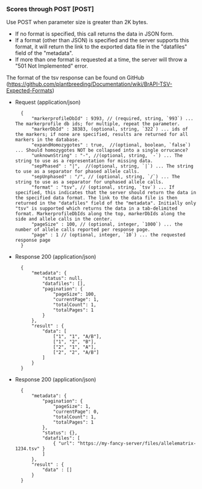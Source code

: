 ### Scores through POST [POST]

Use POST when parameter size is greater than 2K bytes.

- If no format is specified, this call returns the data in JSON form.
- If a format (other than JSON) is specified and the server supports this format, it will return the link to the exported data file in the "datafiles" field of the "metadata".
- If more than one format is requested at a time, the server will throw a "501 Not Implemented" error.

The format of the tsv response can be found on GitHub (https://github.com/plantbreeding/Documentation/wiki/BrAPI-TSV-Expected-Formats)

+ Request (application/json)
    
        {
            "markerprofileDbId" : 9393, // (required, string, `993`) ... The markerprofile db ids; for multiple, repeat the parameter.
            "markerDbId" : 38383, (optional, string, `322`) ... ids of the markers; if none are specified, results are returned for all markers in the database.
            "expandHomozygotes" : true,  //(optional, boolean, `false`) ... Should homozygotes NOT be collapsed into a single orrucance?
            "unknownString" : "-", //(optional, string, `-`) ... The string to use as a representation for missing data.
            "sepPhased" : "|",  //(optional, string, `|`) ... The string to use as a separator for phased allele calls.
            "sepUnphased" : "/", // (optional, string, `/`) ... The string to use as a separator for unphased allele calls.
            "format" : "tsv", // (optional, string, `tsv`) ... If specified, this indicates that the server should return the data in the specified data format. The link to the data file is then returned in the "datafiles" field of the "metadata". Initially only "tsv" is supported which returns the data in a tab-delimited format. MarkerprofileDbIds along the top, markerDbIds along the side and allele calls in the center. 
            "pageSize" : 100, // (optional, integer, `1000`) ... the number of allele calls reported per response page.
            "page" : 1 // (optional, integer, `10`) ... the requested response page
        }

+ Response 200 (application/json)

        {
            "metadata": {   
                "status": null,
                "datafiles": [],
                "pagination": {
                    "pageSize": 100,
                    "currentPage": 1,
                    "totalCount": 1,
                    "totalPages": 1
                }
            },
            "result" : {
                "data": [
                    ["1", "1", "A/B"],
                    ["1", "2", "B"],
                    ["2", "1", "A"],
                    ["2", "2", "A/B"]
                ]
            }
        }

+ Response 200 (application/json)

        {
            "metadata": {  
                "pagination": {
                    "pageSize": 1,
                    "currentPage": 0,
                    "totalCount": 1,
                    "totalPages": 1
                },
                "status": {},
                "datafiles": [
                    { "url": "https://my-fancy-server/files/allelematrix-1234.tsv" }
                ]
            },
            "result" : {
                "data" : []
            }
        }
